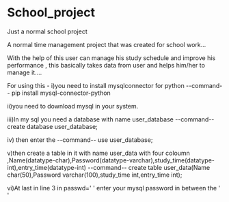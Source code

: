 # School_project
Just a normal school project

A normal time management project that was created  for school work...

With the help of this user can manage his study schedule and improve his performance , this basically takes data from user and helps him/her to manage it....

For using this -
i)you need to install mysqlconnector for python --command-- pip install mysql-connector-python

ii)you need to download mysql in your system.

iii)In my sql you need a database with name user_database --command-- create database user_database; 

iv) then enter the --command-- use user_database;

v)then create a table in it with name user_data with four coloumn ,Name(datatype-char),Password(datatype-varchar),study_time(datatype-int),entry_time(datatype-int) --command-- create table user_data(Name char(50),Password varchar(100),study_time int,entry_time int);

vi)At last in line 3 in passwd=' ' enter your mysql password in between the ' '            

